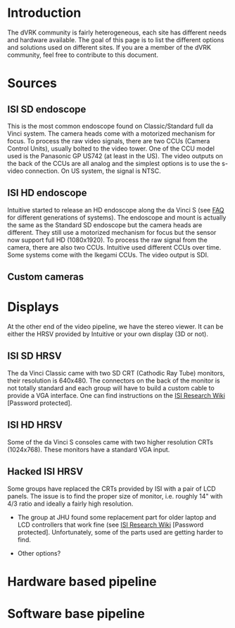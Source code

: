 # Introduction

The dVRK community is fairly heterogeneous, each site has different needs and hardware available.  The goal of this page is to list the different options and solutions used on different sites.  If you are a member of the dVRK community, feel free to contribute to this document.

# Sources

## ISI SD endoscope

This is the most common endoscope found on Classic/Standard full da Vinci system.  The camera heads come with a motorized mechanism for focus.  To process the raw video signals, there are two CCUs (Camera Control Units), usually bolted to the video tower.  One of the CCU model used is the Panasonic GP US742 (at least in the US).   The video outputs on the back of the CCUs are all analog and the simplest options is to use the s-video connection.  On US system, the signal is NTSC.

## ISI HD endoscope

Intuitive started to release an HD endoscope along the da Vinci S (see [FAQ](jhu-dvrk/sawIntuitiveResearchKit/wiki/FAQ) for different generations of systems).  The endoscope and mount is actually the same as the Standard SD endoscope but the camera heads are different.  They still use a motorized mechanism for focus but the sensor now support full HD (1080x1920).  To process the raw signal from the camera, there are also two CCUs.  Intuitive used different CCUs over time.  Some systems come with the Ikegami CCUs.  The video output is SDI.

## Custom cameras
 
# Displays

At the other end of the video pipeline, we have the stereo viewer.  It can be either the HRSV provided by Intuitive or your own display (3D or not).

## ISI SD HRSV

The da Vinci Classic came with two SD CRT (Cathodic Ray Tube) monitors, their resolution is 640x480.  The connectors on the back of the monitor is not totally standard and each group will have to build a custom cable to provide a VGA interface.   One can find instructions on the [ISI Research Wiki](https://research.intusurg.com/index.php/DVRK:Topics:StereoViewer) [Password protected].
 
## ISI HD HRSV

Some of the da Vinci S consoles came with two higher resolution CRTs (1024x768).  These monitors have a standard VGA input.

## Hacked ISI HRSV

Some groups have replaced the CRTs provided by ISI with a pair of LCD panels.  The issue is to find the proper size of monitor, i.e. roughly 14" with 4/3 ratio and ideally a fairly high resolution.

  * The group at JHU found some replacement part for older laptop and LCD controllers that work fine (see [ISI Research Wiki](https://research.intusurg.com/index.php/DVRK:Topics:StereoViewerLCD) [Password protected].  Unfortunately, some of the parts used are getting harder to find.

  * Other options?

# Hardware based pipeline

# Software base pipeline 

